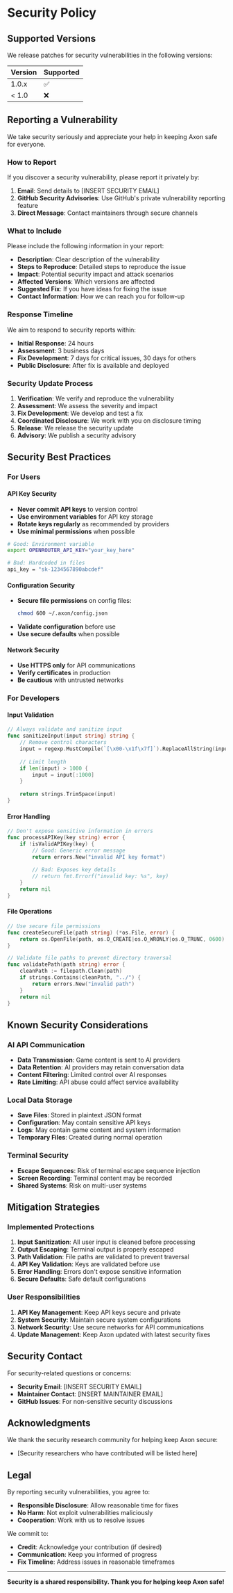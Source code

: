 # Security Policy

## Supported Versions

We release patches for security vulnerabilities in the following versions:

| Version | Supported          |
| ------- | ------------------ |
| 1.0.x   | :white_check_mark: |
| < 1.0   | :x:                |

## Reporting a Vulnerability

We take security seriously and appreciate your help in keeping Axon safe for everyone.

### How to Report

If you discover a security vulnerability, please report it privately by:

1. **Email**: Send details to [INSERT SECURITY EMAIL]
2. **GitHub Security Advisories**: Use GitHub's private vulnerability reporting feature
3. **Direct Message**: Contact maintainers through secure channels

### What to Include

Please include the following information in your report:

- **Description**: Clear description of the vulnerability
- **Steps to Reproduce**: Detailed steps to reproduce the issue
- **Impact**: Potential security impact and attack scenarios
- **Affected Versions**: Which versions are affected
- **Suggested Fix**: If you have ideas for fixing the issue
- **Contact Information**: How we can reach you for follow-up

### Response Timeline

We aim to respond to security reports within:

- **Initial Response**: 24 hours
- **Assessment**: 3 business days
- **Fix Development**: 7 days for critical issues, 30 days for others
- **Public Disclosure**: After fix is available and deployed

### Security Update Process

1. **Verification**: We verify and reproduce the vulnerability
2. **Assessment**: We assess the severity and impact
3. **Fix Development**: We develop and test a fix
4. **Coordinated Disclosure**: We work with you on disclosure timing
5. **Release**: We release the security update
6. **Advisory**: We publish a security advisory

## Security Best Practices

### For Users

#### API Key Security

- **Never commit API keys** to version control
- **Use environment variables** for API key storage
- **Rotate keys regularly** as recommended by providers
- **Use minimal permissions** when possible

```bash
# Good: Environment variable
export OPENROUTER_API_KEY="your_key_here"

# Bad: Hardcoded in files
api_key = "sk-1234567890abcdef"
```

#### Configuration Security

- **Secure file permissions** on config files:
  ```bash
  chmod 600 ~/.axon/config.json
  ```
- **Validate configuration** before use
- **Use secure defaults** when possible

#### Network Security

- **Use HTTPS only** for API communications
- **Verify certificates** in production
- **Be cautious** with untrusted networks

### For Developers

#### Input Validation

```go
// Always validate and sanitize input
func sanitizeInput(input string) string {
    // Remove control characters
    input = regexp.MustCompile(`[\x00-\x1f\x7f]`).ReplaceAllString(input, "")
    
    // Limit length
    if len(input) > 1000 {
        input = input[:1000]
    }
    
    return strings.TrimSpace(input)
}
```

#### Error Handling

```go
// Don't expose sensitive information in errors
func processAPIKey(key string) error {
    if !isValidAPIKey(key) {
        // Good: Generic error message
        return errors.New("invalid API key format")
        
        // Bad: Exposes key details
        // return fmt.Errorf("invalid key: %s", key)
    }
    return nil
}
```

#### File Operations

```go
// Use secure file permissions
func createSecureFile(path string) (*os.File, error) {
    return os.OpenFile(path, os.O_CREATE|os.O_WRONLY|os.O_TRUNC, 0600)
}

// Validate file paths to prevent directory traversal
func validatePath(path string) error {
    cleanPath := filepath.Clean(path)
    if strings.Contains(cleanPath, "../") {
        return errors.New("invalid path")
    }
    return nil
}
```

## Known Security Considerations

### AI API Communication

- **Data Transmission**: Game content is sent to AI providers
- **Data Retention**: AI providers may retain conversation data
- **Content Filtering**: Limited control over AI responses
- **Rate Limiting**: API abuse could affect service availability

### Local Data Storage

- **Save Files**: Stored in plaintext JSON format
- **Configuration**: May contain sensitive API keys
- **Logs**: May contain game content and system information
- **Temporary Files**: Created during normal operation

### Terminal Security

- **Escape Sequences**: Risk of terminal escape sequence injection
- **Screen Recording**: Terminal content may be recorded
- **Shared Systems**: Risk on multi-user systems

## Mitigation Strategies

### Implemented Protections

1. **Input Sanitization**: All user input is cleaned before processing
2. **Output Escaping**: Terminal output is properly escaped
3. **Path Validation**: File paths are validated to prevent traversal
4. **API Key Validation**: Keys are validated before use
5. **Error Handling**: Errors don't expose sensitive information
6. **Secure Defaults**: Safe default configurations

### User Responsibilities

1. **API Key Management**: Keep API keys secure and private
2. **System Security**: Maintain secure system configurations
3. **Network Security**: Use secure networks for API communications
4. **Update Management**: Keep Axon updated with latest security fixes

## Security Contact

For security-related questions or concerns:

- **Security Email**: [INSERT SECURITY EMAIL]
- **Maintainer Contact**: [INSERT MAINTAINER EMAIL]
- **GitHub Issues**: For non-sensitive security discussions

## Acknowledgments

We thank the security research community for helping keep Axon secure:

- [Security researchers who have contributed will be listed here]

## Legal

By reporting security vulnerabilities, you agree to:

- **Responsible Disclosure**: Allow reasonable time for fixes
- **No Harm**: Not exploit vulnerabilities maliciously
- **Cooperation**: Work with us to resolve issues

We commit to:

- **Credit**: Acknowledge your contribution (if desired)
- **Communication**: Keep you informed of progress
- **Fix Timeline**: Address issues in reasonable timeframes

---

**Security is a shared responsibility. Thank you for helping keep Axon safe!**

